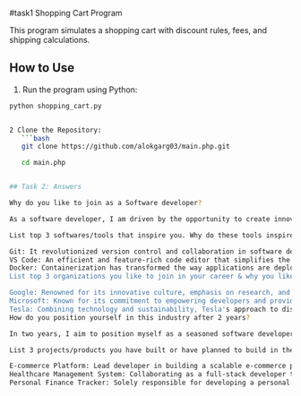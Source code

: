 #task1 Shopping Cart Program

This program simulates a shopping cart with discount rules, fees, and shipping calculations.

## How to Use

1. Run the program using Python:
```bash
python shopping_cart.py


2 Clone the Repository:
   ```bash
   git clone https://github.com/alokgarg03/main.php.git

   cd main.php


## Task 2: Answers

Why do you like to join as a Software developer?

As a software developer, I am driven by the opportunity to create innovative solutions, solve real-world problems, and continuously learn and adapt in a dynamic field. The ability to contribute to the development of software applications that impact users positively is a fulfilling aspect of being a software developer.

List top 3 softwares/tools that inspire you. Why do these tools inspire you?

Git: It revolutionized version control and collaboration in software development. Its simplicity, power, and the ability to work seamlessly with distributed teams inspire me.
VS Code: An efficient and feature-rich code editor that simplifies the development process. Its extensibility and the vast community support make it a go-to tool for many developers.
Docker: Containerization has transformed the way applications are deployed and managed. Docker's portability and scalability inspire me in terms of infrastructure as code.
List top 3 organizations you like to join in your career & why you like these organizations.

Google: Renowned for its innovative culture, emphasis on research, and impact on technology globally.
Microsoft: Known for its commitment to empowering developers and providing a platform for creating impactful software solutions.
Tesla: Combining technology and sustainability, Tesla's approach to disruptive innovation and commitment to sustainability is inspiring.
How do you position yourself in this industry after 2 years?

In two years, I aim to position myself as a seasoned software developer with expertise in full-stack development, cloud technologies, and a strong focus on creating scalable and user-centric solutions. Additionally, I plan to contribute to open-source projects and stay updated on emerging technologies.

List 3 projects/products you have built or have planned to build in the upcoming year, also explain your role in the same.

E-commerce Platform: Lead developer in building a scalable e-commerce platform, responsible for designing and implementing core functionalities, ensuring security, and optimizing performance.
Healthcare Management System: Collaborating as a full-stack developer to create a comprehensive healthcare management system, focusing on user-friendly interfaces and secure data management.
Personal Finance Tracker: Solely responsible for developing a personal finance tracker application, emphasizing data visualization and seamless integration with financial APIs.




